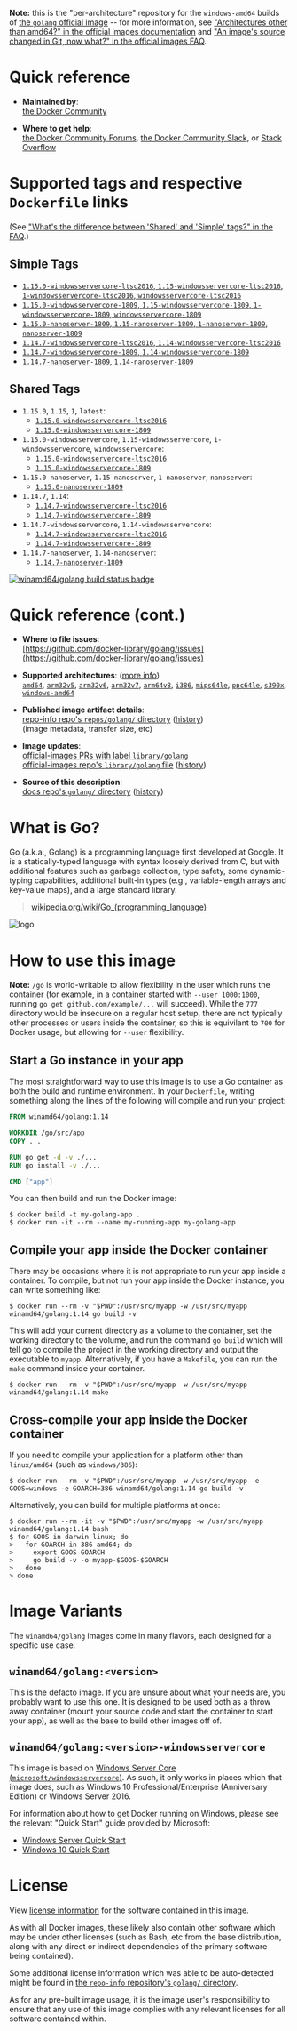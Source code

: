 <!--

********************************************************************************

WARNING:

    DO NOT EDIT "golang/README.md"

    IT IS AUTO-GENERATED

    (from the other files in "golang/" combined with a set of templates)

********************************************************************************

-->

**Note:** this is the "per-architecture" repository for the `windows-amd64` builds of [the `golang` official image](https://hub.docker.com/_/golang) -- for more information, see ["Architectures other than amd64?" in the official images documentation](https://github.com/docker-library/official-images#architectures-other-than-amd64) and ["An image's source changed in Git, now what?" in the official images FAQ](https://github.com/docker-library/faq#an-images-source-changed-in-git-now-what).

# Quick reference

-	**Maintained by**:  
	[the Docker Community](https://github.com/docker-library/golang)

-	**Where to get help**:  
	[the Docker Community Forums](https://forums.docker.com/), [the Docker Community Slack](https://dockr.ly/slack), or [Stack Overflow](https://stackoverflow.com/search?tab=newest&q=docker)

# Supported tags and respective `Dockerfile` links

(See ["What's the difference between 'Shared' and 'Simple' tags?" in the FAQ](https://github.com/docker-library/faq#whats-the-difference-between-shared-and-simple-tags).)

## Simple Tags

-	[`1.15.0-windowsservercore-ltsc2016`, `1.15-windowsservercore-ltsc2016`, `1-windowsservercore-ltsc2016`, `windowsservercore-ltsc2016`](https://github.com/docker-library/golang/blob/4d68c4dd8b51f83ce4fdce0f62484fdc1315bfa8/1.15/windows/windowsservercore-ltsc2016/Dockerfile)
-	[`1.15.0-windowsservercore-1809`, `1.15-windowsservercore-1809`, `1-windowsservercore-1809`, `windowsservercore-1809`](https://github.com/docker-library/golang/blob/4d68c4dd8b51f83ce4fdce0f62484fdc1315bfa8/1.15/windows/windowsservercore-1809/Dockerfile)
-	[`1.15.0-nanoserver-1809`, `1.15-nanoserver-1809`, `1-nanoserver-1809`, `nanoserver-1809`](https://github.com/docker-library/golang/blob/4d68c4dd8b51f83ce4fdce0f62484fdc1315bfa8/1.15/windows/nanoserver-1809/Dockerfile)
-	[`1.14.7-windowsservercore-ltsc2016`, `1.14-windowsservercore-ltsc2016`](https://github.com/docker-library/golang/blob/fed0549d09ff8ccd64e59e17af8811018ec3cef1/1.14/windows/windowsservercore-ltsc2016/Dockerfile)
-	[`1.14.7-windowsservercore-1809`, `1.14-windowsservercore-1809`](https://github.com/docker-library/golang/blob/fed0549d09ff8ccd64e59e17af8811018ec3cef1/1.14/windows/windowsservercore-1809/Dockerfile)
-	[`1.14.7-nanoserver-1809`, `1.14-nanoserver-1809`](https://github.com/docker-library/golang/blob/fed0549d09ff8ccd64e59e17af8811018ec3cef1/1.14/windows/nanoserver-1809/Dockerfile)

## Shared Tags

-	`1.15.0`, `1.15`, `1`, `latest`:
	-	[`1.15.0-windowsservercore-ltsc2016`](https://github.com/docker-library/golang/blob/4d68c4dd8b51f83ce4fdce0f62484fdc1315bfa8/1.15/windows/windowsservercore-ltsc2016/Dockerfile)
	-	[`1.15.0-windowsservercore-1809`](https://github.com/docker-library/golang/blob/4d68c4dd8b51f83ce4fdce0f62484fdc1315bfa8/1.15/windows/windowsservercore-1809/Dockerfile)
-	`1.15.0-windowsservercore`, `1.15-windowsservercore`, `1-windowsservercore`, `windowsservercore`:
	-	[`1.15.0-windowsservercore-ltsc2016`](https://github.com/docker-library/golang/blob/4d68c4dd8b51f83ce4fdce0f62484fdc1315bfa8/1.15/windows/windowsservercore-ltsc2016/Dockerfile)
	-	[`1.15.0-windowsservercore-1809`](https://github.com/docker-library/golang/blob/4d68c4dd8b51f83ce4fdce0f62484fdc1315bfa8/1.15/windows/windowsservercore-1809/Dockerfile)
-	`1.15.0-nanoserver`, `1.15-nanoserver`, `1-nanoserver`, `nanoserver`:
	-	[`1.15.0-nanoserver-1809`](https://github.com/docker-library/golang/blob/4d68c4dd8b51f83ce4fdce0f62484fdc1315bfa8/1.15/windows/nanoserver-1809/Dockerfile)
-	`1.14.7`, `1.14`:
	-	[`1.14.7-windowsservercore-ltsc2016`](https://github.com/docker-library/golang/blob/fed0549d09ff8ccd64e59e17af8811018ec3cef1/1.14/windows/windowsservercore-ltsc2016/Dockerfile)
	-	[`1.14.7-windowsservercore-1809`](https://github.com/docker-library/golang/blob/fed0549d09ff8ccd64e59e17af8811018ec3cef1/1.14/windows/windowsservercore-1809/Dockerfile)
-	`1.14.7-windowsservercore`, `1.14-windowsservercore`:
	-	[`1.14.7-windowsservercore-ltsc2016`](https://github.com/docker-library/golang/blob/fed0549d09ff8ccd64e59e17af8811018ec3cef1/1.14/windows/windowsservercore-ltsc2016/Dockerfile)
	-	[`1.14.7-windowsservercore-1809`](https://github.com/docker-library/golang/blob/fed0549d09ff8ccd64e59e17af8811018ec3cef1/1.14/windows/windowsservercore-1809/Dockerfile)
-	`1.14.7-nanoserver`, `1.14-nanoserver`:
	-	[`1.14.7-nanoserver-1809`](https://github.com/docker-library/golang/blob/fed0549d09ff8ccd64e59e17af8811018ec3cef1/1.14/windows/nanoserver-1809/Dockerfile)

[![winamd64/golang build status badge](https://img.shields.io/jenkins/s/https/doi-janky.infosiftr.net/job/multiarch/job/windows-amd64/job/golang.svg?label=winamd64/golang%20%20build%20job)](https://doi-janky.infosiftr.net/job/multiarch/job/windows-amd64/job/golang/)

# Quick reference (cont.)

-	**Where to file issues**:  
	[https://github.com/docker-library/golang/issues](https://github.com/docker-library/golang/issues)

-	**Supported architectures**: ([more info](https://github.com/docker-library/official-images#architectures-other-than-amd64))  
	[`amd64`](https://hub.docker.com/r/amd64/golang/), [`arm32v5`](https://hub.docker.com/r/arm32v5/golang/), [`arm32v6`](https://hub.docker.com/r/arm32v6/golang/), [`arm32v7`](https://hub.docker.com/r/arm32v7/golang/), [`arm64v8`](https://hub.docker.com/r/arm64v8/golang/), [`i386`](https://hub.docker.com/r/i386/golang/), [`mips64le`](https://hub.docker.com/r/mips64le/golang/), [`ppc64le`](https://hub.docker.com/r/ppc64le/golang/), [`s390x`](https://hub.docker.com/r/s390x/golang/), [`windows-amd64`](https://hub.docker.com/r/winamd64/golang/)

-	**Published image artifact details**:  
	[repo-info repo's `repos/golang/` directory](https://github.com/docker-library/repo-info/blob/master/repos/golang) ([history](https://github.com/docker-library/repo-info/commits/master/repos/golang))  
	(image metadata, transfer size, etc)

-	**Image updates**:  
	[official-images PRs with label `library/golang`](https://github.com/docker-library/official-images/pulls?q=label%3Alibrary%2Fgolang)  
	[official-images repo's `library/golang` file](https://github.com/docker-library/official-images/blob/master/library/golang) ([history](https://github.com/docker-library/official-images/commits/master/library/golang))

-	**Source of this description**:  
	[docs repo's `golang/` directory](https://github.com/docker-library/docs/tree/master/golang) ([history](https://github.com/docker-library/docs/commits/master/golang))

# What is Go?

Go (a.k.a., Golang) is a programming language first developed at Google. It is a statically-typed language with syntax loosely derived from C, but with additional features such as garbage collection, type safety, some dynamic-typing capabilities, additional built-in types (e.g., variable-length arrays and key-value maps), and a large standard library.

> [wikipedia.org/wiki/Go_(programming_language)](http://en.wikipedia.org/wiki/Go_%28programming_language%29)

![logo](https://raw.githubusercontent.com/docker-library/docs/01c12653951b2fe592c1f93a13b4e289ada0e3a1/golang/logo.png)

# How to use this image

**Note:** `/go` is world-writable to allow flexibility in the user which runs the container (for example, in a container started with `--user 1000:1000`, running `go get github.com/example/...` will succeed). While the `777` directory would be insecure on a regular host setup, there are not typically other processes or users inside the container, so this is equivilant to `700` for Docker usage, but allowing for `--user` flexibility.

## Start a Go instance in your app

The most straightforward way to use this image is to use a Go container as both the build and runtime environment. In your `Dockerfile`, writing something along the lines of the following will compile and run your project:

```dockerfile
FROM winamd64/golang:1.14

WORKDIR /go/src/app
COPY . .

RUN go get -d -v ./...
RUN go install -v ./...

CMD ["app"]
```

You can then build and run the Docker image:

```console
$ docker build -t my-golang-app .
$ docker run -it --rm --name my-running-app my-golang-app
```

## Compile your app inside the Docker container

There may be occasions where it is not appropriate to run your app inside a container. To compile, but not run your app inside the Docker instance, you can write something like:

```console
$ docker run --rm -v "$PWD":/usr/src/myapp -w /usr/src/myapp winamd64/golang:1.14 go build -v
```

This will add your current directory as a volume to the container, set the working directory to the volume, and run the command `go build` which will tell go to compile the project in the working directory and output the executable to `myapp`. Alternatively, if you have a `Makefile`, you can run the `make` command inside your container.

```console
$ docker run --rm -v "$PWD":/usr/src/myapp -w /usr/src/myapp winamd64/golang:1.14 make
```

## Cross-compile your app inside the Docker container

If you need to compile your application for a platform other than `linux/amd64` (such as `windows/386`):

```console
$ docker run --rm -v "$PWD":/usr/src/myapp -w /usr/src/myapp -e GOOS=windows -e GOARCH=386 winamd64/golang:1.14 go build -v
```

Alternatively, you can build for multiple platforms at once:

```console
$ docker run --rm -it -v "$PWD":/usr/src/myapp -w /usr/src/myapp winamd64/golang:1.14 bash
$ for GOOS in darwin linux; do
>   for GOARCH in 386 amd64; do
>     export GOOS GOARCH
>     go build -v -o myapp-$GOOS-$GOARCH
>   done
> done
```

# Image Variants

The `winamd64/golang` images come in many flavors, each designed for a specific use case.

## `winamd64/golang:<version>`

This is the defacto image. If you are unsure about what your needs are, you probably want to use this one. It is designed to be used both as a throw away container (mount your source code and start the container to start your app), as well as the base to build other images off of.

## `winamd64/golang:<version>-windowsservercore`

This image is based on [Windows Server Core (`microsoft/windowsservercore`)](https://hub.docker.com/r/microsoft/windowsservercore/). As such, it only works in places which that image does, such as Windows 10 Professional/Enterprise (Anniversary Edition) or Windows Server 2016.

For information about how to get Docker running on Windows, please see the relevant "Quick Start" guide provided by Microsoft:

-	[Windows Server Quick Start](https://msdn.microsoft.com/en-us/virtualization/windowscontainers/quick_start/quick_start_windows_server)
-	[Windows 10 Quick Start](https://msdn.microsoft.com/en-us/virtualization/windowscontainers/quick_start/quick_start_windows_10)

# License

View [license information](http://golang.org/LICENSE) for the software contained in this image.

As with all Docker images, these likely also contain other software which may be under other licenses (such as Bash, etc from the base distribution, along with any direct or indirect dependencies of the primary software being contained).

Some additional license information which was able to be auto-detected might be found in [the `repo-info` repository's `golang/` directory](https://github.com/docker-library/repo-info/tree/master/repos/golang).

As for any pre-built image usage, it is the image user's responsibility to ensure that any use of this image complies with any relevant licenses for all software contained within.
